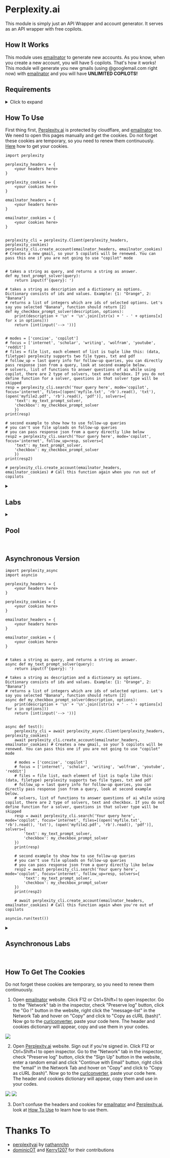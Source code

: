 # Perplexity.ai
This module is simply just an API Wrapper and account generator. It serves as an API wrapper with free copilots.

## How It Works
This module uses [emailnator](https://emailnator.com/) to generate new accounts. As you know, when you create a new account, you will have 5 copilots. That's how it works! This module will generate you new gmails (using @googlemail.com right now) with [emailnator](https://emailnator.com/) and you will have **UNLIMITED COPILOTS!**

## Requirements

<details>
<summary>Click to expand</summary>
<br>

* [requests](https://pypi.org/project/requests/)
* [requests-toolbelt](https://pypi.org/project/requests-toolbelt/)
* [beautifulsoup4](https://pypi.org/project/beautifulsoup4/)
* [lxml](https://pypi.org/project/lxml/) (Parser for BeautifulSoup)
* [websocket-client](https://pypi.org/project/websocket-client/)
* [aiohttp](https://pypi.org/project/aiohttp/) (if you are going to use asynchronous version)


Install requirements with:
```sh
pip3 install -r requirements.txt
```

or with single-line command:
```sh
pip3 install requests&&pip3 install beautifulsoup4&&pip3 install lxml&&pip3 install websocket-client&&pip3 install requests-toolbelt
```

and aiohttp if you are going to use asynchronous version:

```sh
pip3 install aiohttp
```

</details>



## How To Use
First thing first, [Perplexity.ai](https://perplexity.ai/) is protected by cloudflare, and [emailnator](https://emailnator.com/) too. We need to open this pages manually and get the cookies. Do not forget these cookies are temporary, so you need to renew them continuously. [Here](#how-to-get-the-cookies) how to get your cookies.

```python3
import perplexity

perplexity_headers = {
    <your headers here>
}

perplexity_cookies = { 
    <your cookies here>
}

emailnator_headers = { 
    <your headers here>
}

emailnator_cookies = { 
    <your cookies here>
}


perplexity_cli = perplexity.Client(perplexity_headers, perplexity_cookies)
perplexity_cli.create_account(emailnator_headers, emailnator_cookies) # Creates a new gmail, so your 5 copilots will be renewed. You can pass this one if you are not going to use "copilot" mode


# takes a string as query, and returns a string as answer.
def my_text_prompt_solver(query):
    return input(f'{query}: ')

# takes a string as description and a dictionary as options. Dictionary consists of ids and values. Example: {1: "Orange", 2: "Banana"}
# returns a list of integers which are ids of selected options. Let's say you selected "Banana", function should return [2]
def my_checkbox_prompt_solver(description, options):
    print(description + '\n' + '\n'.join([str(x) + ' - ' + options[x] for x in options]))
    return [int(input('--> '))]


# modes = ['concise', 'copilot']
# focus = ['internet', 'scholar', 'writing', 'wolfram', 'youtube', 'reddit']
# files = file list, each element of list is tuple like this: (data, filetype) perplexity supports two file types, txt and pdf
# follow_up = last query info for follow-up queries, you can directly pass response json from a query, look at second example below.
# solvers, list of functions to answer questions of ai while using copilot, there are 2 type of solvers, text and checkbox. If you do not define function for a solver, questions in that solver type will be skipped
resp = perplexity_cli.search('Your query here', mode='copilot', focus='internet', files=[(open('myfile.txt', 'rb').read(), 'txt'), (open('myfile2.pdf', 'rb').read(), 'pdf')], solvers={
    'text': my_text_prompt_solver,
    'checkbox': my_checkbox_prompt_solver
    })
print(resp)

# second example to show how to use follow-up queries
# you can't use file uploads on follow-up queries
# you can pass response json from a query directly like below
resp2 = perplexity_cli.search('Your query here', mode='copilot', focus='internet', follow_up=resp, solvers={
    'text': my_text_prompt_solver,
    'checkbox': my_checkbox_prompt_solver
    })
print(resp2)

# perplexity_cli.create_account(emailnator_headers, emailnator_cookies) # Call this function again when you run out of copilots
```


<details>
<summary><h2>Labs</h2></summary>
<br>

```python3
import perplexity

labs_cli = perplexity.LabsClient()

# model = ['pplx-7b-online', 'pplx-70b-online', 'pplx-7b-chat', 'pplx-70b-chat', 'mistral-7b-instruct', 'codellama-34b-instruct', 'llama-2-70b-chat', 'llava-7b-chat', 'mixtral-8x7b']
print(labs_cli.ask('hi', model='pplx-7b-online'))
```

</details>


<details>
<summary><h2>Pool</h2></summary>
<br>
If you don't want to wait while creating account, then pool is what you're looking for. It will simply work on background and create accounts when your current copilot & file upload count is lower than the limit.
<br>
<br>

```python3
import perplexity

perplexity_headers = {
    <your headers here>
}

perplexity_cookies = { 
    <your cookies here>
}

emailnator_headers = { 
    <your headers here>
}

emailnator_cookies = { 
    <your cookies here>
}


def my_text_prompt_solver(query):
    return input(f'{query}: ')

def my_checkbox_prompt_solver(description, options):
    print(description + '\n' + '\n'.join([str(x) + ' - ' + options[x] for x in options]))
    return [int(input('--> '))]

# copilots = minimum needed copilot count, when current copilot count is lower than this, a new account will be created in the background
# file_uploads = minimum needed file upload count, when current file upload count is lower than this, a new account will be created in the background
# threads = how many accounts will be created in the background at the same time, if you're not going to use 50+ copilots in a minute, don't increase this
pool = perplexity.Pool(perplexity_headers, perplexity_cookies, emailnator_headers, emailnator_cookies, copilots=10, file_uploads=5, threads=1)

# everything is same
resp = pool.search('Your query here', mode='copilot', focus='internet', files=[(open('myfile.txt', 'rb').read(), 'txt'), (open('myfile2.pdf', 'rb').read(), 'pdf')], solvers={
    'text': my_text_prompt_solver,
    'checkbox': my_checkbox_prompt_solver
    })
print(resp)
```

</details>


<br>

## Asynchronous Version

```python3
import perplexity_async
import asyncio

perplexity_headers = { 
    <your headers here>
}

perplexity_cookies = { 
    <your cookies here> 
}

emailnator_headers = { 
    <your headers here>
}

emailnator_cookies = { 
    <your cookies here>
}


# takes a string as query, and returns a string as answer.
async def my_text_prompt_solver(query):
    return input(f'{query}: ')

# takes a string as description and a dictionary as options. Dictionary consists of ids and values. Example: {1: "Orange", 2: "Banana"}
# returns a list of integers which are ids of selected options. Let's say you selected "Banana", function should return [2]
async def my_checkbox_prompt_solver(description, options):
    print(description + '\n' + '\n'.join([str(x) + ' - ' + options[x] for x in options]))
    return [int(input('--> '))]


async def test():
    perplexity_cli = await perplexity_async.Client(perplexity_headers, perplexity_cookies)
    await perplexity_cli.create_account(emailnator_headers, emailnator_cookies) # Creates a new gmail, so your 5 copilots will be renewed. You can pass this one if you are not going to use "copilot" mode

    # modes = ['concise', 'copilot']
    # focus = ['internet', 'scholar', 'writing', 'wolfram', 'youtube', 'reddit']
    # files = file list, each element of list is tuple like this: (data, filetype) perplexity supports two file types, txt and pdf
    # follow_up = last query info for follow-up queries, you can directly pass response json from a query, look at second example below.
    # solvers, list of functions to answer questions of ai while using copilot, there are 2 type of solvers, text and checkbox. If you do not define function for a solver, questions in that solver type will be skipped
    resp = await perplexity_cli.search('Your query here', mode='copilot', focus='internet', files=[(open('myfile.txt', 'rb').read(), 'txt'), (open('myfile2.pdf', 'rb').read(), 'pdf')], solvers={
        'text': my_text_prompt_solver,
        'checkbox': my_checkbox_prompt_solver
    })
    print(resp)

    # second example to show how to use follow-up queries
    # you can't use file uploads on follow-up queries
    # you can pass response json from a query directly like below
    resp2 = await perplexity_cli.search('Your query here', mode='copilot', focus='internet', follow_up=resp, solvers={
        'text': my_text_prompt_solver,
        'checkbox': my_checkbox_prompt_solver
    })
    print(resp2)

    # await perplexity_cli.create_account(emailnator_headers, emailnator_cookies) # Call this function again when you're out of copilots

asyncio.run(test())
```


<details>
<summary><h2>Asynchronous Labs</h2></summary>
<br>

```python3
import perplexity_async

async def test():
    labs_cli = await perplexity_async.LabsClient()

    # model = ['pplx-7b-online', 'pplx-70b-online', 'pplx-7b-chat', 'pplx-70b-chat', 'mistral-7b-instruct', 'codellama-34b-instruct', 'llama-2-70b-chat', 'llava-7b-chat', 'mixtral-8x7b']
    print(await labs_cli.ask('hi', model='pplx-7b-online'))

asyncio.run(test())
```

</details>

<br>


## How To Get The Cookies
Do not forget these cookies are temporary, so you need to renew them continuously.

1. Open [emailnator](https://emailnator.com/) website. Click F12 or Ctrl+Shift+I to open inspector. Go to the "Network" tab in the inspector, check "Preserve log" button, click the "Go !" button in the website, right click the "message-list" in the Network Tab and hover on "Copy" and click to "Copy as cURL (bash)". Now go to the [curlconverter](https://curlconverter.com/python/), paste your code here. The header and cookies dictionary will appear, copy and use them in your codes.

<img src="images/emailnator.jpg">


2. Open [Perplexity.ai](https://perplexity.ai/) website. Sign out if you're signed in. Click F12 or Ctrl+Shift+I to open inspector. Go to the "Network" tab in the inspector, check "Preserve log" button, click the "Sign Up" button in the website, enter a random email and click "Continue with Email" button, right click the "email" in the Network Tab and hover on "Copy" and click to "Copy as cURL (bash)". Now go to the [curlconverter](https://curlconverter.com/python/), paste your code here. The header and cookies dictionary will appear, copy them and use in your codes.

<img src="images/perplexity1.jpg">
<img src="images/perplexity2.jpg">

3. Don't confuse the headers and cookies for [emailnator](https://emailnator.com/) and [Perplexity.ai](https://perplexity.ai/), look at [How To Use](#how-to-use) to learn how to use them.


# Thanks To
* [perplexityai](https://github.com/nathanrchn/perplexityai) by [nathanrchn](https://github.com/nathanrchn)
* [dominicOT](https://github.com/dominicOT) and [Kerry1207](https://github.com/Kerry1207) for their contributions
